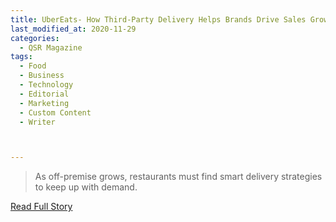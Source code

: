 ```yaml
---
title: UberEats- How Third-Party Delivery Helps Brands Drive Sales Growth
last_modified_at: 2020-11-29
categories:
  - QSR Magazine
tags:
  - Food
  - Business
  - Technology
  - Editorial
  - Marketing
  - Custom Content
  - Writer



---
```


> As off-premise grows, restaurants must find smart delivery strategies to keep up with demand. 

<a href="http://www.ourdigitalmags.com/publication/?i=537053&ver=html5&p=30" target="_blank">Read Full Story</a>
